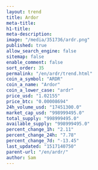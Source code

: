 ```yaml
---
layout: trend
title: Ardor
meta-title: 
h1-title: 
meta-description: 
image: "/media/351736/ardr.png"
published: true
allow_search_engine: false
sitemap: false
enable_comment: false
sort_order: 35
permalink: "/en/ardr/trend.html"
coin_a_symbol: "ARDR"
coin_a_name: "Ardor"
coin_a_lower_case: "ardr"
price_usd: "1.02155"
price_btc: "0.00008694"
24h_volume_usd: "17451300.0"
market_cap_usd: "998999495.0"
total_supply: "998999495.0"
available_supply: "998999495.0"
percent_change_1h: "2.11"
percent_change_24h: "7.78"
percent_change_7d: "-13.45"
last_updated: "1517140750"
parent-url: "/en/ardr/"
author: Sam
---
```


